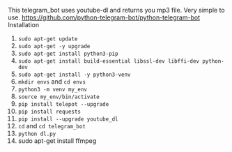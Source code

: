 This telegram_bot uses youtube-dl and returns you mp3 file.
Very simple to use.
https://github.com/python-telegram-bot/python-telegram-bot
Installation

1. `sudo apt-get update`
2. `sudo apt-get -y upgrade`
3. `sudo apt-get install python3-pip`
4. `sudo apt-get install build-essential libssl-dev libffi-dev python-dev`
5. `sudo apt-get install -y python3-venv` 
6. `mkdir envs` and `cd envs`
7. `python3 -m venv my_env`
8. `source my_env/bin/activate`
9. `pip install telepot --upgrade`
10. `pip install requests`
11. `pip install --upgrade youtube_dl`
12. `cd` and `cd telegram_bot`
13. `python dl.py`
14. sudo apt-get install ffmpeg
